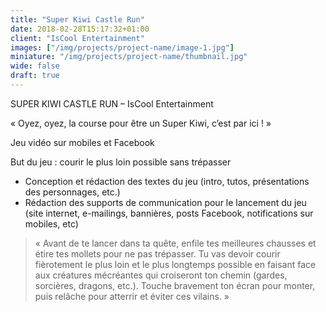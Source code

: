 ```yaml
---
title: "Super Kiwi Castle Run"
date: 2018-02-28T15:17:32+01:00
client: "IsCool Entertainment"
images: ["/img/projects/project-name/image-1.jpg"]
miniature: "/img/projects/project-name/thumbnail.jpg"
wide: false
draft: true
---
```


SUPER KIWI CASTLE RUN – IsCool Entertainment

« Oyez, oyez, la course pour être un Super Kiwi, c’est par ici ! »

Jeu vidéo sur mobiles et Facebook

But du jeu : courir le plus loin possible sans trépasser

- Conception et rédaction des textes du jeu (intro, tutos, présentations des
personnages, etc.)
- Rédaction des supports de communication pour le lancement du jeu (site internet, e-mailings, bannières, posts Facebook, notifications sur mobiles, etc)

> « Avant de te lancer dans ta quête, enfile tes meilleures chausses et étire tes mollets pour ne pas trépasser. Tu vas devoir courir fièrotement le plus loin et le plus longtemps possible en faisant face aux créatures mécréantes qui croiseront ton chemin (gardes, sorcières, dragons, etc.). Touche bravement ton écran pour monter, puis relâche pour atterrir et éviter ces vilains. »
